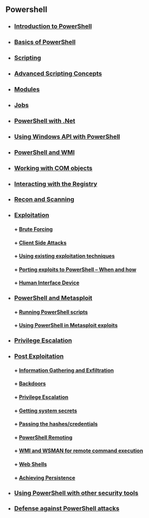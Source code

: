 ## Powershell

* ###  [ Introduction to PowerShell]( )
* ###  [ Basics of PowerShell]( )
* ###  [ Scripting]( )
* ###  [ Advanced Scripting Concepts]( )
* ###  [ Modules]( )
* ###  [ Jobs]( )
* ###  [ PowerShell with .Net]( )
* ###  [ Using Windows API with PowerShell]( )
* ###  [ PowerShell and WMI]( )
* ###  [ Working with COM objects]( )
* ###  [ Interacting with the Registry]( )
* ###  [ Recon and Scanning]( )
* ###  [ Exploitation ]( )
     #### + [     Brute Forcing]( )
     #### + [     Client Side Attacks]( )
     #### + [     Using existing exploitation techniques]( )
     #### + [     Porting exploits to PowerShell – When and how]( )
     #### + [     Human Interface Device]( )
* ###  [ PowerShell and Metasploit ]( )
     #### + [     Running PowerShell scripts]( )
     #### + [     Using PowerShell in Metasploit exploits]( )
* ###  [ Privilege Escalation ]( )
* ###  [ Post Exploitation ]( )
     #### + [     Information Gathering and Exfiltration]( )
     #### + [     Backdoors]( )
     #### + [     Privilege Escalation]( )
     #### + [     Getting system secrets]( )
     #### + [     Passing the hashes/credentials]( )
     #### + [    PowerShell Remoting ]( )
     #### + [     WMI and WSMAN for remote command execution]( )
     #### + [     Web Shells]( )
     #### + [     Achieving Persistence]( )
* ###  [ Using PowerShell with other security tools]( )
* ###  [ Defense against PowerShell attacks]( )


